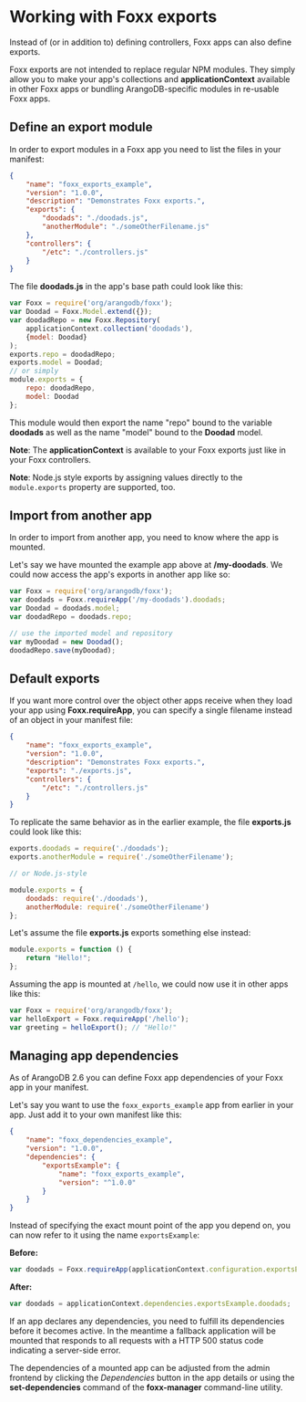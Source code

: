 Working with Foxx exports
=========================

Instead of (or in addition to) defining controllers, Foxx apps can also define exports.

Foxx exports are not intended to replace regular NPM modules. They simply allow you to make your app's collections and **applicationContext** available in other Foxx apps or bundling ArangoDB-specific modules in re-usable Foxx apps.

Define an export module
-----------------------

In order to export modules in a Foxx app you need to list the files in your manifest:

```json
{
    "name": "foxx_exports_example",
    "version": "1.0.0",
    "description": "Demonstrates Foxx exports.",
    "exports": {
        "doodads": "./doodads.js",
        "anotherModule": "./someOtherFilename.js"
    },
    "controllers": {
        "/etc": "./controllers.js"
    }
}
```

The file **doodads.js** in the app's base path could look like this:

```js
var Foxx = require('org/arangodb/foxx');
var Doodad = Foxx.Model.extend({});
var doodadRepo = new Foxx.Repository(
    applicationContext.collection('doodads'),
    {model: Doodad}
);
exports.repo = doodadRepo;
exports.model = Doodad;
// or simply
module.exports = {
    repo: doodadRepo,
    model: Doodad
};
```

This module would then export the name "repo" bound to the variable **doodads** as well as the name "model" bound to the **Doodad** model.

**Note**: The **applicationContext** is available to your Foxx exports just like in your Foxx controllers.

**Note**: Node.js style exports by assigning values directly to the `module.exports` property are supported, too.

Import from another app
-----------------------

In order to import from another app, you need to know where the app is mounted.

Let's say we have mounted the example app above at **/my-doodads**. We could now access the app's exports in another app like so:

```js
var Foxx = require('org/arangodb/foxx');
var doodads = Foxx.requireApp('/my-doodads').doodads;
var Doodad = doodads.model;
var doodadRepo = doodads.repo;

// use the imported model and repository
var myDoodad = new Doodad();
doodadRepo.save(myDoodad);
```

Default exports
---------------

If you want more control over the object other apps receive when they load your app using **Foxx.requireApp**, you can specify a single filename instead of an object in your manifest file:

```json
{
    "name": "foxx_exports_example",
    "version": "1.0.0",
    "description": "Demonstrates Foxx exports.",
    "exports": "./exports.js",
    "controllers": {
        "/etc": "./controllers.js"
    }
}
```

To replicate the same behavior as in the earlier example, the file **exports.js** could look like this:

```js
exports.doodads = require('./doodads');
exports.anotherModule = require('./someOtherFilename');

// or Node.js-style

module.exports = {
    doodads: require('./doodads'),
    anotherModule: require('./someOtherFilename')
};
```

Let's assume the file **exports.js** exports something else instead:

```js
module.exports = function () {
    return "Hello!";
};
```

Assuming the app is mounted at `/hello`, we could now use it in other apps like this:

```js
var Foxx = require('org/arangodb/foxx');
var helloExport = Foxx.requireApp('/hello');
var greeting = helloExport(); // "Hello!"
```

Managing app dependencies
-------------------------

As of ArangoDB 2.6 you can define Foxx app dependencies of your Foxx app in your manifest.

Let's say you want to use the `foxx_exports_example` app from earlier in your app. Just add it to your own manifest like this:

```json
{
    "name": "foxx_dependencies_example",
    "version": "1.0.0",
    "dependencies": {
        "exportsExample": {
            "name": "foxx_exports_example",
            "version": "^1.0.0"
        }
    }
}
```

Instead of specifying the exact mount point of the app you depend on, you can now refer to it using the name `exportsExample`:

**Before:**

```js
var doodads = Foxx.requireApp(applicationContext.configuration.exportsExampleMountPath).doodads;
```

**After:**

```js
var doodads = applicationContext.dependencies.exportsExample.doodads;
```

If an app declares any dependencies,
you need to fulfill its dependencies before it becomes active.
In the meantime a fallback application will be mounted that responds to all
requests with a HTTP 500 status code indicating a server-side error.

The dependencies of a mounted app can be adjusted
from the admin frontend by clicking the *Dependencies* button in the app details
or using the **set-dependencies** command of the **foxx-manager** command-line utility.
